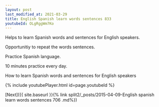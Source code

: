 ```yaml
---
layout: post
last_modified_at: 2021-03-29
title: English Spanish learn words sentences 833 
youtubeId: OLgRggWm7Ko
---
```

 
 
Helps to learn Spanish words and sentences for English speakers.

Opportunitiy to repeat the words sentences. 

Practice Spanish language. 
 
10 minutes practice every day. 
 
How to learn Spanish words and sentences for English speakers 
 
{% include youtubePlayer.html id=page.youtubeId %}
 
 
[Next]({{ site.baseurl }}{% link  split2/_posts/2015-04-09-English spanish learn words sentences 706 .md%})
 
